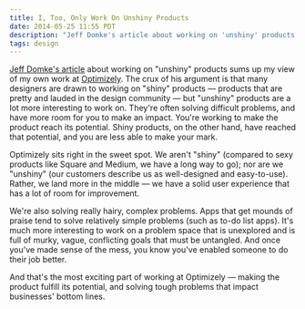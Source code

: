 ```yaml
---
title: I, Too, Only Work On Unshiny Products
date: 2014-05-25 11:55 PDT
description: "Jeff Domke's article about working on 'unshiny' products sums up my view of my own work at Optimizely. The crux of his argument is that many designers are drawn to working on 'shiny' products — products that are pretty and lauded in the design community — but 'unshiny' products are a lot more interesting to work on."
tags: design
---
```


[Jeff Domke's article](https://medium.com/design-founders/847701785dae) about working on "unshiny" products sums up my view of my own work at [Optimizely](https://www.optimizely.com). The crux of his argument is that many designers are drawn to working on "shiny" products — products that are pretty and lauded in the design community — but "unshiny" products are a lot more interesting to work on. They're often solving difficult problems, and have more room for you to make an impact. You're working to make the product reach its potential. Shiny products, on the other hand, have reached that potential, and you are less able to make your mark.

Optimizely sits right in the sweet spot. We aren't "shiny" (compared to sexy products like Square and Medium, we have a long way to go); nor are we "unshiny" (our customers describe us as well-designed and easy-to-use). Rather, we land more in the middle — we have a solid user experience that has a lot of room for improvement.

We're also solving really hairy, complex problems. Apps that get mounds of praise tend to solve relatively simple problems (such as to-do list apps). It's much more interesting to work on a problem space that is unexplored and is full of murky, vague, conflicting goals that must be untangled. And once you've made sense of the mess, you know you've enabled someone to do their job better.

And that's the most exciting part of working at Optimizely — making the product fulfill its potential, and solving tough problems that impact businesses' bottom lines.
